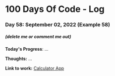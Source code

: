 # 100 Days Of Code - Log

### Day 58: September 02, 2022 (Example 58)
##### (delete me or comment me out)

**Today's Progress**: ...

**Thoughts:** ...

**Link to work:** [Calculator App](https://github.com/username/reponame)

